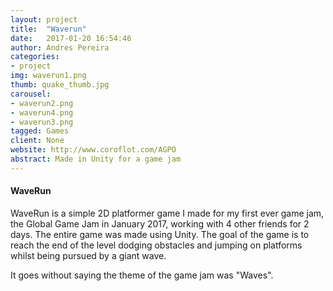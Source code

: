 ```yaml
---
layout: project
title:  "Waverun"
date:   2017-01-20 16:54:46
author: Andres Pereira
categories:
- project
img: waverun1.png
thumb: quake_thumb.jpg
carousel:
- waverun2.png
- waverun4.png
- waverun3.png
tagged: Games
client: None
website: http://www.coroflot.com/AGPO
abstract: Made in Unity for a game jam
---
```

#### WaveRun
WaveRun is a simple 2D platformer game I made for my first ever game jam, the Global Game Jam in January 2017, working with 4 other friends for 2 days. The entire game was made using Unity.
The goal of the game is to reach the end of the level dodging obstacles and jumping on platforms whilst being pursued by a giant wave.

It goes without saying the theme of the game jam was "Waves".
